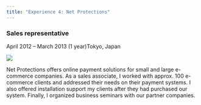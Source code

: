 ```yaml
---
title: "Experience 4: Net Protections"
---
```


### Sales representative

<p>April 2012 – March 2013 (1 year)Tokyo, Japan</p>

<img src="{{ site.url }}/images/netprotections.jpg" class="img-responsive img-rounded">

Net Protections offers online payment solutions for small and large e-commerce companies. As a sales associate, I worked with approx. 100 e-commerce clients and addressed their needs on their payment systems. I also offered installation support my clients after they had purchased our system. Finally, I organized business seminars with our partner companies.
